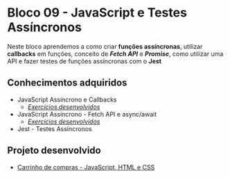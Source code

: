 # Bloco 09 - JavaScript e Testes Assíncronos

Neste bloco aprendemos a como criar <b>funções assíncronas</b>, utilizar <b>callbacks</b> em funções, conceito de <i><b>Fetch API</b></i> e <i><b>Promise</i></b>, como utilizar uma API e fazer testes de funções assíncronas com o <b>Jest</b>

## Conhecimentos adquiridos

- JavaScript Assíncrono e Callbacks
  - _[Exercícios desenvolvidos](https://github.com/giuseppeusn/trybe_exercicios/tree/main/fundamentos/bloco-9-javascript-e-testes-assincronos/dia-1-javascript-assincrono-e-callbacks)_
- JavaScript Assíncrono - Fetch API e async/await
  - _[Exercícios desenvolvidos](https://github.com/giuseppeusn/trybe_exercicios/tree/main/fundamentos/bloco-9-javascript-e-testes-assincronos/dia-2-javascript-assincrono-fetch-api-e-async-await/exercicios%20dia)_
- Jest - Testes Assíncronos

 ## Projeto desenvolvido
 
 - [Carrinho de compras - JavaScript, HTML e CSS](https://github.com/giuseppeusn/trybe_exercicios/tree/main/fundamentos/projetos/html-css-e-javascript-carrinho-de-compras)
